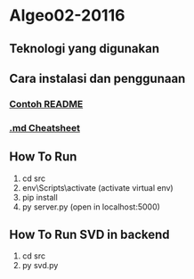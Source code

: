 # Algeo02-20116

## Teknologi yang digunakan

## Cara instalasi dan penggunaan

### [Contoh README](https://github.com/ritaly/README-cheatsheet)
### [.md Cheatsheet](https://github.com/adam-p/markdown-here/wiki/Markdown-Cheatsheet#links)


## How To Run
1. cd src
2. env\Scripts\activate (activate virtual env)
3. pip install
4. py server.py (open in localhost:5000)

## How To Run SVD in backend
1. cd src
2. py svd.py